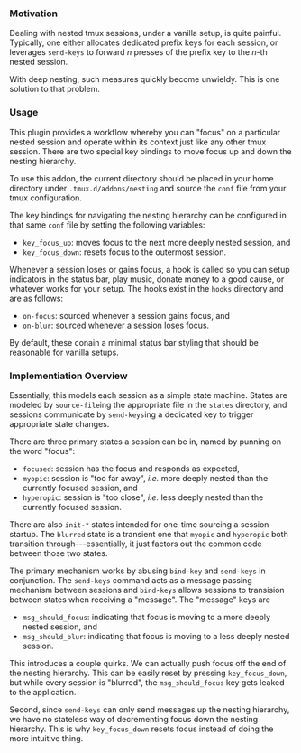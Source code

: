 ### Motivation

Dealing with nested tmux sessions, under a vanilla setup, is quite painful.
Typically, one either allocates dedicated prefix keys for each session, or
leverages `send-keys` to forward *n* presses of the prefix key to the *n*-th
nested session.

With deep nesting, such measures quickly become unwieldy. This is one solution
to that problem.

### Usage

This plugin provides a workflow whereby you can "focus" on a particular nested
session and operate within its context just like any other tmux session. There
are two special key bindings to move focus up and down the nesting hierarchy.

To use this addon, the current directory should be placed in your home
directory under `.tmux.d/addons/nesting` and source the `conf` file from your
tmux configuration.

The key bindings for navigating the nesting hierarchy can be configured in that
same `conf` file by setting the following variables:

* `key_focus_up`: moves focus to the next more deeply nested session, and
* `key_focus_down`: resets focus to the outermost session.

Whenever a session loses or gains focus, a hook is called so you can setup
indicators in the status bar, play music, donate money to a good cause, or
whatever works for your setup. The hooks exist in the `hooks` directory and are
as follows:

* `on-focus`: sourced whenever a session gains focus, and
* `on-blur`: sourced whenever a session loses focus.

By default, these conain a minimal status bar styling that should be reasonable
for vanilla setups.

### Implementiation Overview

Essentially, this models each session as a simple state machine. States are
modeled by `source-file`ing the appropriate file in the `states` directory, and
sessions communicate by `send-keys`ing a dedicated key to trigger appropriate
state changes.

There are three primary states a session can be in, named by punning on the
word "focus":

* `focused`: session has the focus and responds as expected,
* `myopic`: session is "too far away", *i.e.* more deeply nested than the
    currently focused session, and
* `hyperopic`: session is "too close", *i.e.* less deeply nested than the
    currently focused session.

There are also `init-*` states intended for one-time sourcing a session
startup. The `blurred` state is a transient one that `myopic` and `hyperopic`
both transition through---essentially, it just factors out the common code
between those two states.

The primary mechanism works by abusing `bind-key` and `send-keys` in
conjunction. The `send-keys` command acts as a message passing mechanism
between sessions and `bind-keys` allows sessions to transision between states
when receiving a "message". The "message" keys are

* `msg_should_focus`: indicating that focus is moving to a more deeply nested
    session, and
* `msg_should_blur`: indicating that focus is moving to a less deeply nested
    session.

This introduces a couple quirks. We can actually push focus off the end of the
nesting hierarchy. This can be easily reset by pressing `key_focus_down`, but
while every session is "blurred", the `msg_should_focus` key gets leaked to the
application.

Second, since `send-keys` can only send messages up the nesting hierarchy, we
have no stateless way of decrementing focus down the nesting hierarchy. This is
why `key_focus_down` resets focus instead of doing the more intuitive thing.
